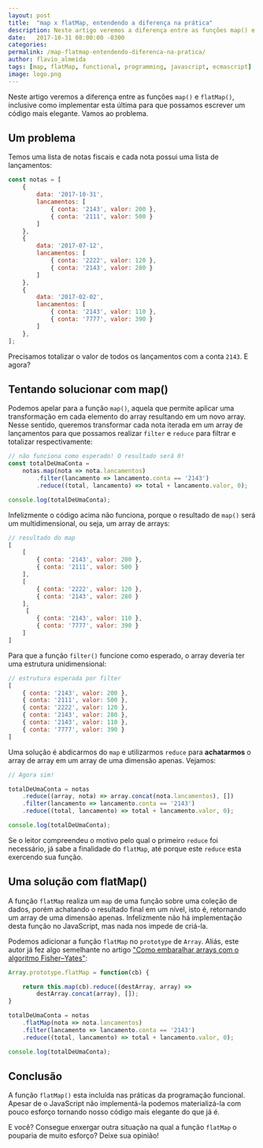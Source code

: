 ```yaml
---
layout: post
title:  "map x flatMap, entendendo a diferença na prática"
description: Neste artigo veremos a diferença entre as funções map() e flatMap(), inclusive como implementar esta última para que possamos escrever um código ainda mais elegante.
date:   2017-10-31 08:00:00 -0300
categories:
permalink: /map-flatmap-entendendo-diferenca-na-pratica/
author: flavio_almeida
tags: [map, flatMap, functional, programming, javascript, ecmascript]
image: logo.png
---
```

Neste artigo veremos a diferença entre as funções `map()` e `flatMap()`, inclusive como implementar esta última para que possamos escrever um código mais elegante. Vamos ao problema.

## Um problema

Temos uma lista de notas fiscais e cada nota possui uma lista de lançamentos:

```javascript
const notas = [
    {
        data: '2017-10-31',
        lancamentos: [
            { conta: '2143', valor: 200 },
            { conta: '2111', valor: 500 }
        ]
    },
    {
        data: '2017-07-12',
        lancamentos: [
            { conta: '2222', valor: 120 },
            { conta: '2143', valor: 280 }
        ]
    }, 
    {
        data: '2017-02-02',
        lancamentos: [
            { conta: '2143', valor: 110 },
            { conta: '7777', valor: 390 }
        ]
    },     
];
```
Precisamos totalizar o valor de todos os lançamentos com a conta `2143`. E agora?

## Tentando solucionar com map()

Podemos apelar para a função `map()`, aquela que permite aplicar uma transformação em cada elemento do array resultando em um novo array. Nesse sentido, queremos transformar cada nota iterada em um array de lançamentos para que possamos realizar `filter` e `reduce` para filtrar e totalizar respectivamente:

```javascript
// não funciona como esperado! O resultado será 0!
const totalDeUmaConta = 
    notas.map(nota => nota.lancamentos)
        .filter(lancamento => lancamento.conta == '2143')
        .reduce((total, lancamento) => total + lancamento.valor, 0);

console.log(totalDeUmaConta);      
```

Infelizmente o código acima não funciona, porque o resultado de `map()` será um multidimensional, ou seja, um array de arrays:

```javascript
// resultado do map
[
    [
        { conta: '2143', valor: 200 },
        { conta: '2111', valor: 500 }
    ],
    [
        { conta: '2222', valor: 120 },
        { conta: '2143', valor: 280 }
    ],
     [
        { conta: '2143', valor: 110 },
        { conta: '7777', valor: 390 }
    ]
]
```

Para que a função `filter()` funcione como esperado, o array deveria ter uma estrutura unidimensional:

```javascript
// estrutura esperada por filter
[
    { conta: '2143', valor: 200 },
    { conta: '2111', valor: 500 },
    { conta: '2222', valor: 120 },
    { conta: '2143', valor: 280 },
    { conta: '2143', valor: 110 },
    { conta: '7777', valor: 390 }   
]
```

Uma solução é abdicarmos do `map` e utilizarmos `reduce` para **achatarmos** o array de array em um array de uma dimensão apenas. Vejamos:

```javascript
// Agora sim!

totalDeUmaConta = notas
    .reduce((array, nota) => array.concat(nota.lancamentos), [])
    .filter(lancamento => lancamento.conta == '2143')
    .reduce((total, lancamento) => total + lancamento.valor, 0);

console.log(totalDeUmaConta);
```

Se o leitor compreendeu o motivo pelo qual o primeiro `reduce` foi necessário, já sabe a finalidade do `flatMap`, até porque este `reduce` esta exercendo sua função.

## Uma solução com flatMap()

A função `flatMap` realiza um `map` de uma função sobre uma coleção de dados, porém achatando o resultado final em um nível,  isto é, retornando um array de uma dimensão apenas. Infelizmente não há implementação desta função no JavaScript, mas nada nos impede de criá-la. 

Podemos adicionar a função `flatMap` no `prototype` de `Array`. Aliás, este autor já fez algo semelhante no artigo <a href="http://cangaceirojavascript.com.br/como-embaralhar-arrays-algoritmo-fisher-yates/" target="_blank">"Como embaralhar arrays com o algoritmo Fisher–Yates"</a>:

```javascript 
Array.prototype.flatMap = function(cb) {

    return this.map(cb).reduce((destArray, array) => 
        destArray.concat(array), []);
}

totalDeUmaConta = notas
    .flatMap(nota => nota.lancamentos)
    .filter(lancamento => lancamento.conta == '2143')
    .reduce((total, lancamento) => total + lancamento.valor, 0);

console.log(totalDeUmaConta);
```

## Conclusão

A função `flatMap()` esta incluída nas práticas da programação funcional. Apesar de o JavaScript não implementá-la podemos materializá-la com pouco esforço tornando nosso código mais elegante do que já é. 

E você? Consegue enxergar outra situação na qual a função `flatMap` o pouparia de muito esforço? Deixe sua opinião!